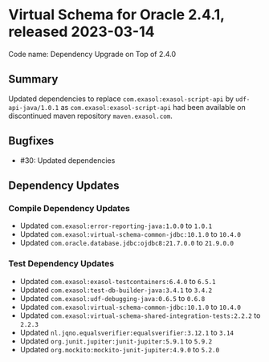 # Virtual Schema for Oracle 2.4.1, released 2023-03-14

Code name: Dependency Upgrade on Top of 2.4.0

## Summary

Updated dependencies to replace `com.exasol:exasol-script-api` by `udf-api-java/1.0.1` as `com.exasol:exasol-script-api` had been available on discontinued maven repository `maven.exasol.com`.

## Bugfixes

* #30: Updated dependencies

## Dependency Updates

### Compile Dependency Updates

* Updated `com.exasol:error-reporting-java:1.0.0` to `1.0.1`
* Updated `com.exasol:virtual-schema-common-jdbc:10.1.0` to `10.4.0`
* Updated `com.oracle.database.jdbc:ojdbc8:21.7.0.0` to `21.9.0.0`

### Test Dependency Updates

* Updated `com.exasol:exasol-testcontainers:6.4.0` to `6.5.1`
* Updated `com.exasol:test-db-builder-java:3.4.1` to `3.4.2`
* Updated `com.exasol:udf-debugging-java:0.6.5` to `0.6.8`
* Updated `com.exasol:virtual-schema-common-jdbc:10.1.0` to `10.4.0`
* Updated `com.exasol:virtual-schema-shared-integration-tests:2.2.2` to `2.2.3`
* Updated `nl.jqno.equalsverifier:equalsverifier:3.12.1` to `3.14`
* Updated `org.junit.jupiter:junit-jupiter:5.9.1` to `5.9.2`
* Updated `org.mockito:mockito-junit-jupiter:4.9.0` to `5.2.0`
